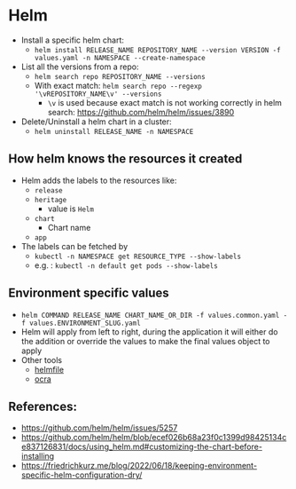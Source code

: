# Helm

- Install a specific helm chart:
  - `helm install RELEASE_NAME REPOSITORY_NAME --version VERSION -f values.yaml -n NAMESPACE --create-namespace`
- List all the versions from a repo: 
  - `helm search repo REPOSITORY_NAME --versions`
  - With exact match: `helm search repo --regexp '\vREPOSITORY_NAME\v' --versions`
    - `\v` is used because exact match is not working correctly in helm search: https://github.com/helm/helm/issues/3890
- Delete/Uninstall a helm chart in a cluster:
  - `helm uninstall RELEASE_NAME -n NAMESPACE`


## How helm knows the resources it created
- Helm adds the labels to the resources like:
  - `release`
  - `heritage`
    - value is `Helm`
  - `chart`
    - Chart name
  - `app`
- The labels can be fetched by
  - `kubectl -n NAMESPACE get RESOURCE_TYPE --show-labels`
  - e.g. : `kubectl -n default get pods --show-labels`


## Environment specific values

- `helm COMMAND RELEASE_NAME CHART_NAME_OR_DIR -f values.common.yaml -f values.ENVIRONMENT_SLUG.yaml`
- Helm will apply from left to right, during the application it will either do the addition or override the values to make the final values object to apply
- Other tools
  - [helmfile](https://github.com/helmfile/helmfile)
  - [ocra](https://github.com/nuvo/orca)

## References:

- https://github.com/helm/helm/issues/5257
- https://github.com/helm/helm/blob/ecef026b68a23f0c1399d98425134ce837126831/docs/using_helm.md#customizing-the-chart-before-installing
- https://friedrichkurz.me/blog/2022/06/18/keeping-environment-specific-helm-configuration-dry/